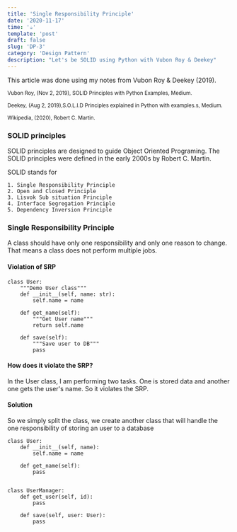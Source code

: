 ```yaml
---
title: 'Single Responsibility Principle'
date: '2020-11-17'
time: '☕️'
template: 'post'
draft: false
slug: 'DP-3'
category: 'Design Pattern'
description: "Let's be SOLID using Python with Vubon Roy & Deekey"
---
```


This article was done using my notes from Vubon Roy & Deekey (2019).

<sub>Vubon Roy, (Nov 2, 2019), SOLID Principles with Python Examples, Medium.</sub>

<sub>Deekey, (Aug 2, 2019),S.O.L.I.D Principles explained in Python with examples.s, Medium.</sub>

<sub>Wikipedia, (2020), Robert C. Martin.</sub>

### SOLID principles

SOLID principles are designed to guide Object Oriented Programing. The SOLID principles were defined in the early 2000s by Robert C. Martin.

SOLID stands for

    1. Single Responsibility Principle
    2. Open and Closed Principle
    3. Lisvok Sub situation Principle
    4. Interface Segregation Principle
    5. Dependency Inversion Principle

### Single Responsibility Principle

A class should have only one responsibility and only one reason to change. That means a class does not perform multiple jobs.

#### Violation of SRP
```
class User:
    """Demo User class"""
    def __init__(self, name: str):
        self.name = name
    
    def get_name(self):
        """Get User name"""
        return self.name

    def save(self):
        """Save user to DB"""
        pass
```

#### How does it violate the SRP?
In the User class, I am performing two tasks. One is stored data and another one gets the user's name. So it violates the SRP.

#### Solution
So we simply split the class, we create another class that will handle the one responsibility of storing an user to a database

```
class User:
    def __init__(self, name):
        self.name = name
    
    def get_name(self):
        pass


class UserManager:
    def get_user(self, id):
        pass

    def save(self, user: User):
        pass
```
